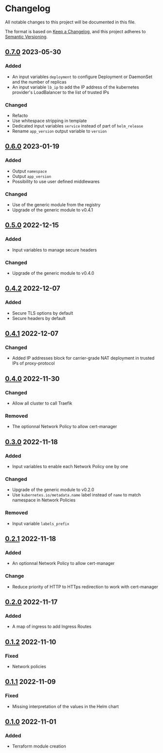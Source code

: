 # Changelog

All notable changes to this project will be documented in this file.

The format is based on [Keep a Changelog](https://keepachangelog.com/en/1.0.0/),
and this project adheres to [Semantic Versioning](https://semver.org/spec/v2.0.0.html).

<!-- markdownlint-configure-file { "MD024": { "allow_different_nesting": true } } -->

## [0.7.0] 2023-05-30

### Added

- An input variables `deployment` to configure Deployment or DaemonSet and the number of replicas
- An input variable `lb_ip` to add the IP address of the kubernetes provider's LoadBalancer to the list of trusted IPs

### Changed

- Refacto
- Use whitespace stripping in template
- Dedicated input variables `service` instead of part of `helm_release`
- Rename `app_version` output variable to `version`

## [0.6.0] 2023-01-19

### Added

- Output `namespace`
- Output `app_version`
- Possibility to use user defined middlewares

### Changed

- Use of the generic module from the registry
- Upgrade of the generic module to v0.4.1

## [0.5.0] 2022-12-15

### Added

- Input variables to manage secure headers

### Changed

- Upgrade of the generic module to v0.4.0

## [0.4.2] 2022-12-07

### Added

- Secure TLS options by default
- Secure headers by default

## [0.4.1] 2022-12-07

### Changed

- Added IP addresses block for carrier-grade NAT deployment in trusted IPs of proxy-protocol

## [0.4.0] 2022-11-30

### Changed

- Allow all cluster to call Traefik

### Removed

- The optionnal Network Policy to allow cert-manager

## [0.3.0] 2022-11-18

### Added

- Input variables to enable each Network Policy one by one

### Changed

- Upgrade of the generic module to v0.2.0
- Use `kubernetes.io/metadata.name` label instead of `name` to match namespace in Network Policies

### Removed

- Input variable `labels_prefix`

## [0.2.1] 2022-11-18

### Added

- An optionnal Network Policy to allow cert-manager

### Change

- Reduce priority of HTTP to HTTps redirection to work with cert-manager

## [0.2.0] 2022-11-17

### Added

- A map of ingress to add Ingress Routes

## [0.1.2] 2022-11-10

### Fixed

- Network policies

## [0.1.1] 2022-11-09

### Fixed

- Missing interpretation of the values in the Helm chart

## [0.1.0] 2022-11-01

### Added

- Terraform module creation

[0.7.0]: https://usine.solution-libre.fr/french-high-availability-multi-cloud-hosting/terraform-modules/traefik/-/compare/v0.6.0...v0.7.0
[0.6.0]: https://usine.solution-libre.fr/french-high-availability-multi-cloud-hosting/terraform-modules/traefik/-/compare/v0.5.0...v0.6.0
[0.5.0]: https://usine.solution-libre.fr/french-high-availability-multi-cloud-hosting/terraform-modules/traefik/-/compare/v0.4.2...v0.5.0
[0.4.2]: https://usine.solution-libre.fr/french-high-availability-multi-cloud-hosting/terraform-modules/traefik/-/compare/v0.4.1...v0.4.2
[0.4.1]: https://usine.solution-libre.fr/french-high-availability-multi-cloud-hosting/terraform-modules/traefik/-/compare/v0.4.0...v0.4.1
[0.4.0]: https://usine.solution-libre.fr/french-high-availability-multi-cloud-hosting/terraform-modules/traefik/-/compare/v0.3.0...v0.4.0
[0.3.0]: https://usine.solution-libre.fr/french-high-availability-multi-cloud-hosting/terraform-modules/traefik/-/compare/v0.2.1...v0.3.0
[0.2.1]: https://usine.solution-libre.fr/french-high-availability-multi-cloud-hosting/terraform-modules/traefik/-/compare/v0.2.0...v0.2.1
[0.2.0]: https://usine.solution-libre.fr/french-high-availability-multi-cloud-hosting/terraform-modules/traefik/-/compare/v0.1.2...v0.2.0
[0.1.2]: https://usine.solution-libre.fr/french-high-availability-multi-cloud-hosting/terraform-modules/traefik/-/compare/v0.1.1...v0.1.2
[0.1.1]: https://usine.solution-libre.fr/french-high-availability-multi-cloud-hosting/terraform-modules/traefik/-/compare/v0.1.0...v0.1.1
[0.1.0]: https://usine.solution-libre.fr/french-high-availability-multi-cloud-hosting/terraform-modules/traefik/-/tags/v0.1.0
